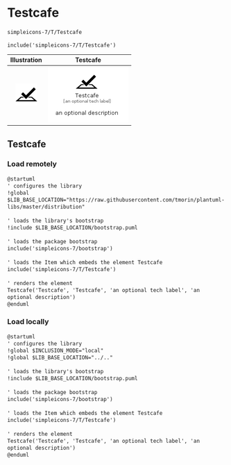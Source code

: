 # Testcafe


```text
simpleicons-7/T/Testcafe
```

```text
include('simpleicons-7/T/Testcafe')
```



| Illustration | Testcafe |
| :---: | :---: |
| ![illustration for Illustration](../../simpleicons-7/T/Testcafe.png) | ![illustration for Testcafe](../../simpleicons-7/T/Testcafe.Local.png) |




## Testcafe

### Load remotely
```plantuml
@startuml
' configures the library
!global $LIB_BASE_LOCATION="https://raw.githubusercontent.com/tmorin/plantuml-libs/master/distribution"

' loads the library's bootstrap
!include $LIB_BASE_LOCATION/bootstrap.puml

' loads the package bootstrap
include('simpleicons-7/bootstrap')

' loads the Item which embeds the element Testcafe
include('simpleicons-7/T/Testcafe')

' renders the element
Testcafe('Testcafe', 'Testcafe', 'an optional tech label', 'an optional description')
@enduml
```

### Load locally
```plantuml
@startuml
' configures the library
!global $INCLUSION_MODE="local"
!global $LIB_BASE_LOCATION="../.."

' loads the library's bootstrap
!include $LIB_BASE_LOCATION/bootstrap.puml

' loads the package bootstrap
include('simpleicons-7/bootstrap')

' loads the Item which embeds the element Testcafe
include('simpleicons-7/T/Testcafe')

' renders the element
Testcafe('Testcafe', 'Testcafe', 'an optional tech label', 'an optional description')
@enduml
```

